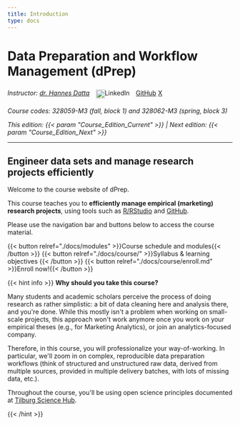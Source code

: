```yaml
---
title: Introduction
type: docs
---
```


# Data Preparation and Workflow Management (dPrep)


_Instructor: [dr. Hannes Datta](https://hannesdatta.com)_ <a href="https://www.linkedin.com/in/hannes-datta/" target="_blank" style="text-decoration: none; display: inline-block; padding: 5px 10px; border-radius: 5px;"><img src="https://cdn.jsdelivr.net/npm/simple-icons@v5/icons/linkedin.svg" alt="LinkedIn Logo" style="width: 20px; vertical-align: middle;">LinkedIn</a>
<a class="github-button" href="https://github.com/hannesdatta" aria-label="Follow @hannesdatta on GitHub">GitHub</a> <a href="https://twitter.com/hannesdatta?ref_src=twsrc%5Etfw" class="twitter-follow-button" data-show-count="false">X</a><script async src="https://platform.twitter.com/widgets.js" charset="utf-8"></script>




_Course codes: 328059-M3 (fall, block 1) and 328062-M3 (spring, block 3)_

_This edition: {{< param "Course_Edition_Current" >}} | Next edition: {{< param "Course_Edition_Next" >}}_

-------

## Engineer data sets and manage research projects efficiently

Welcome to the course website of dPrep.

This course teaches you to __efficiently manage empirical (marketing) research projects__, using tools such as [R/RStudio](https://rstudio.com) and [GitHub](https://github.com).

Please use the navigation bar and buttons below to access the course material.

{{< button relref="./docs/modules" >}}Course schedule and modules{{< /button >}}
{{< button relref="./docs/course/" >}}Syllabus & learning objectives {{< /button >}}
{{< button relref="./docs/course/enroll.md" >}}Enroll now!{{< /button >}}


{{< hint info >}}
__Why should you take this course?__

Many students and academic scholars perceive the process of doing research as rather simplistic: a bit of data cleaning here and analysis there, and you're done. While this mostly isn't a problem when working on small-scale projects, this approach won't work anymore once you work on your empirical theses (e.g., for Marketing Analytics), or join an analytics-focused company.

Therefore, in this course, you will professionalize your way-of-working. In particular, we'll zoom in on complex, reproducible data preparation workflows (think of structured and unstructured raw data, derived from multiple sources, provided in multiple delivery batches, with lots of missing data, etc.).

Throughout the course, you'll be using open science principles documented at [Tilburg Science Hub](https://tilburgsciencehub.com).

{{< /hint >}}
